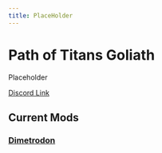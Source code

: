 ```yaml
---
title: PlaceHolder
---
```


# Path of Titans Goliath

Placeholder

[Discord Link](#)

## Current Mods

### [Dimetrodon](./Path-of-Titans-Dimetrodon)
